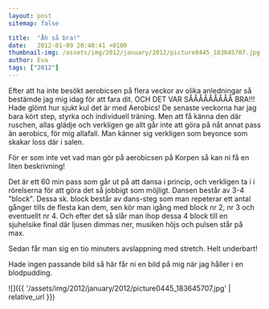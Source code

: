 ```yaml
---
layout: post
sitemap: false

title:  "Åh så bra!"
date:   2012-01-09 20:48:41 +0100
thumbnail-img: /assets/img/2012/january/2012/picture0445_183645707.jpg
author: Eva
tags: ["2012"]
---
```


Efter att ha inte besökt aerobicsen på flera veckor av olika anledningar så bestämde jag mig idag för att fara dit. OCH DET VAR SÅÅÅÅÅÅÅÅÅ BRA!!! Hade glömt hur sjukt kul det är med Aerobics! De senaste veckorna har jag bara kört step, styrka och individuell träning. Men att få känna den där ruschen, allas glädje och verkligen ge allt går inte att göra på nåt annat pass än aerobics, för mig allafall. Man känner sig verkligen som beyonce som skakar loss där i salen. 

För er som inte vet vad man gör på aerobicsen på Korpen så kan ni få en liten beskrivning!



Det är ett 60 min pass som går ut på att dansa i princip, och verkligen ta i i rörelserna för att göra det så jobbigt som möjligt. Dansen består av 3-4 "block". Dessa sk. block består av dans-steg som man repeterar ett antal gånger tills de flesta kan dem, sen kör man igång med block nr 2, nr 3 och eventuellt nr 4. Och efter det så slår man ihop dessa 4 block till en sjuhelsike final där ljusen dimmas ner, musiken höjs och pulsen står på max. 

Sedan får man sig en tio minuters avslappning med stretch. Helt underbart!




Hade ingen passande bild så här får ni en bild på mig när jag håller i en blodpudding.

![]({{ '/assets/img/2012/january/2012/picture0445_183645707.jpg'  | relative_url }})

